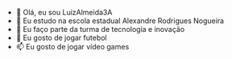 - 👋 Olá, eu sou LuizAlmeida3A
- 👀 Eu estudo na escola estadual Alexandre Rodrigues Nogueira
- 🌱 Eu faço parte da turma de tecnologia e inovação 
- 💞️ Eu gosto de jogar futebol
- 📫 Eu gosto de jogar vídeo games

<!---
LuizAlmeida3A/LuizAlmeida3A is a ✨ special ✨ repository because its `README.md` (this file) appears on your GitHub profile.
You can click the Preview link to take a look at your changes.
--->
